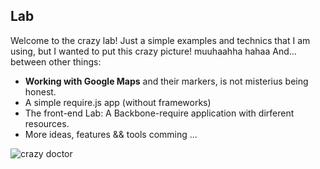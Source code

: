 ## Lab ##
Welcome to the crazy lab!
    Just a simple examples and technics that I am using, but I wanted to put this crazy picture! muuhaahha hahaa
And... between other things:

 - **Working with Google Maps** and their markers, is not misterius being honest.
 - A simple require.js app (without frameworks)
 - The front-end Lab: A Backbone-require application with dirferent resources.
 - More ideas, features && tools comming ...


![crazy doctor](http://s3.amazonaws.com/rapgenius/641px-mad_scientist_transparent_backgroundsvg.png)


